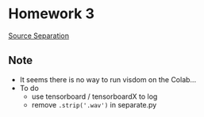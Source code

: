 # Homework 3
[Source Separation]
## Note
* It seems there is no way to run visdom on the Colab...
* To do
  * use tensorboard / tensorboardX to log
  * remove `.strip('.wav')` in separate.py


[Source Separation]: https://docs.google.com/presentation/d/1lskmHkti5tJjRvrl03mhuh_aMwfGA4M2Heayk5hL054
